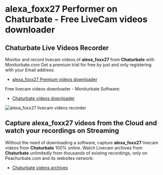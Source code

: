 # alexa_foxx27 Performer on Chaturbate - Free LiveCam videos downloader

## Chaturbate Live Videos Recorder

Monitor and record livecam videos of **alexa_foxx27** from **Chaturbate** with Moniturbate.com
Get a premium trial for free by just and only registering with your Email address:
* [alexa_foxx27 Premium videos downloader](https://moniturbate.com/request-demo-licence-key.html)

Free livecam videos downloader - Moniturbate Software:
* [Chaturbate videos downloader](https://moniturbate.com/moniturbate-download-software.html)

![alexa_foxx27 livecam videos recorder](https://peachurnet.com/templates/moniturbate-software.png)


## Capture alexa_foxx27 videos from the Cloud and watch your recordings on Streaming

Without the need of downloading a software, capture **alexa_foxx27** livecam videos from **Chaturbate** 100% online.
Watch Livecam archives from **Chaturbate** unlimitedly from thousands of existing recordings, only on Peachurbate.com and its websites network:
* [Chaturbate videos archives](https://peachurnet.com/)